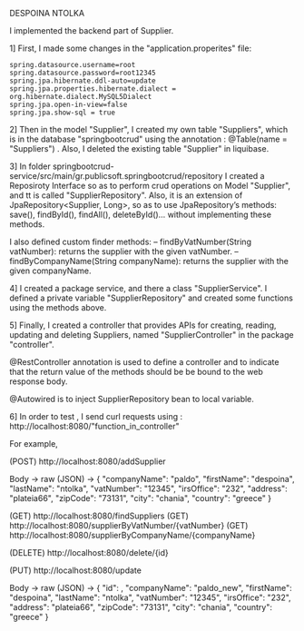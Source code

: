 DESPOINA NTOLKA

I implemented the backend part of Supplier.

1] First, I made some changes in the "application.properites" file:
	
	spring.datasource.username=root
	spring.datasource.password=root12345
	spring.jpa.hibernate.ddl-auto=update
	spring.jpa.properties.hibernate.dialect = org.hibernate.dialect.MySQL5Dialect
	spring.jpa.open-in-view=false
	spring.jpa.show-sql = true 
	
2] Then in the model "Supplier", I created my own table "Suppliers", which is in the database    	"springbootcrud" using the annotation : @Table(name = "Suppliers") . Also, I deleted the     	existing table "Supplier" in liquibase.

3] In folder springbootcrud-service/src/main/gr.publicsoft.springbootcrud/repository I created a Reposiroty Interface so as to perform crud operations on Model "Supplier", and tt is called "SupplierRepository". Also, it is an extension of JpaRepository<Supplier, Long>, so as to use JpaRepository’s methods: save(), findById(), findAll(), deleteById()… without implementing these methods.

I also defined custom finder methods:
– findByVatNumber(String vatNumber): returns the supplier with the given vatNumber.
– findByCompanyName(String companyName): returns the supplier with the given companyName.

4] I created a package service, and there a class "SupplierService". I defined a private variable "SupplierRepository" and created some functions using the methods above. 

5] Finally, I created a controller that provides APIs for creating, reading, updating and deleting Suppliers, named "SupplierController" in the package "controller".

@RestController annotation is used to define a controller and to indicate that the return value of the methods should be be bound to the web response body.

@Autowired is to inject SupplierRepository bean to local variable.

6] In order to test , I send curl requests using : http://localhost:8080/"function_in_controller"

For example,

(POST) http://localhost:8080/addSupplier

Body -> raw (JSON) -> {
			"companyName": "paldo",
			"firstName": "despoina",
			"lastName": "ntolka",
			"vatNumber": "12345",
			"irsOffice": "232",
			"address": "plateia66",
			"zipCode": "73131",
			"city": "chania",
			"country": "greece"
		       }

(GET) http://localhost:8080/findSuppliers
(GET) http://localhost:8080/supplierByVatNumber/{vatNumber}
(GET) http://localhost:8080/supplierByCompanyName/{companyName}

(DELETE) http://localhost:8080/delete/{id}

(PUT) http://localhost:8080/update

Body -> raw (JSON) -> {
			"id": ,
			"companyName": "paldo_new",
			"firstName": "despoina",
			"lastName": "ntolka",
			"vatNumber": "12345",
			"irsOffice": "232",
			"address": "plateia66",
			"zipCode": "73131",
			"city": "chania",
			"country": "greece"
		       }
